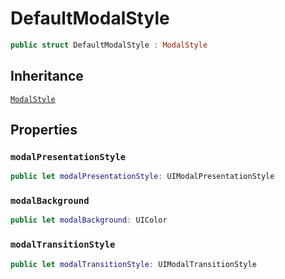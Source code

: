 # DefaultModalStyle

``` swift
public struct DefaultModalStyle : ModalStyle 
```

## Inheritance

[`ModalStyle`](/Documentation/ModalManager/ModalStyle)

## Properties

### `modalPresentationStyle`

``` swift
public let modalPresentationStyle: UIModalPresentationStyle
```

### `modalBackground`

``` swift
public let modalBackground: UIColor
```

### `modalTransitionStyle`

``` swift
public let modalTransitionStyle: UIModalTransitionStyle
```
